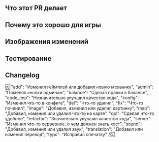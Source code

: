 <!-- Пишите **НИЖЕ** заголовков и **ВЫШЕ** комментариев, иначе что то может пойти не так. -->
<!-- Вы можете прочитать Contributing.MD, если хотите узнать больше. -->

## Что этот PR делает

<!-- Вкратце опишите изменения, которые вносите. -->
<!-- Опишите **все** изменения, так как противное может сказаться на рассмотрении этого PR'а! -->
<!-- Если вы исправляете Issue, добавьте "Fixes #xxxx" (где xxxx - номер Issue) где-нибудь в описании PR'а. Это автоматически закроет Issue после принятия PR'а. -->

## Почему это хорошо для игры

<!-- Опишите, почему, по вашему, следует добавить эти изменения в игру. -->

## Изображения изменений

<!-- Если вы не меняли карту или спрайты, можете опустить эту секцию. Если хотите, можете вставить видео. -->

## Тестирование

<!-- Как вы тестировали свой PR, если делали это вовсе? -->

## Changelog

:cl:
"add": "Изменил геймплей или добавил новую механику",
"admin": "Поменял кнопки админам",
"balance": "Сделал правки в балансе",
"code_imp": "Незначительно улучшил качество кода",
"config": "Изменил что-то в конфиге",
"del": "Что-то удалил",
"fix": "Что-то починил",
"image": "Добавил, изменил или удалил картинку",
"map": "Добавил, изменил или удалил что-то на карте",
"qol": "Сделал что-то удобнее",
"refactor": "Значительно улучшил качество кода",
"server": "Изменил что-то серверное, о чем должен знать хост",
"sound": "Добавил, изменил или удалил звук",
"translation": "Добавил или изменил перевод",
"typo": "Исправил опечатку"
/:cl:

<!-- Оба :cl:'а должны быть на месте, что-бы чейнджлог работал! Вы можете написать свой ник справа от первого :cl:, если хотите. Иначе будет использован ваш ник на ГитХабе. -->
<!-- Вы можете использовать несколько записей с одинаковым префиксом (Они используются только для иконки в игре) и удалить ненужные. Помните, что чейнджлог должен быть понятен обычным игроком. -->
<!-- Если чейнджлог не влияет на игроков(например, это рефактор), вы можете исключить всю секцию. -->
